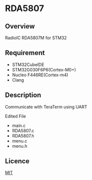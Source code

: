 # RDA5807

## Overview
RadioIC RDA5807M for STM32

## Requirement
* STM32CubeIDE
* STM32G030F6P6(Cortex-M0+)
* Nucleo F446RE(Cortex-m4)
* Clang

## Description
Communicate with TeraTerm using UART

Edited File
* main.c
* RDA5807.c
* RDA5807.h
* menu.c
* menu.h

## Licence
[MIT](https://github.com/wataoxp/Radio/blob/main/LICENSE)



 
